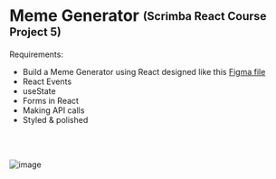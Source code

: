 # Meme Generator <sub><sup>(Scrimba React Course Project 5)</sup></sub>

Requirements: 
- Build a Meme Generator using React designed like this <a href="https://www.figma.com/file/MoLwFPHNHJVrzdFurxHzNV/Meme-Generator">Figma file</a>
- React Events
- useState
- Forms in React
- Making API calls
- Styled & polished
<br>
<br>

![image](https://github.com/alishabhale/meme-generator/assets/44771856/455e9e2c-dcd6-4691-a446-79ab81fbc226)

